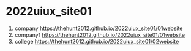 # 2022uiux_site01
1. company https://thehunt2012.github.io/2022uiux_site01/01website
2. company1 https://thehunt2012.github.io/2022uiux_site01/01website
3. college https://thehunt2012.github.io/2022uiux_site01/02website
